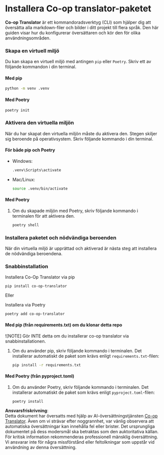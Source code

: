 <!--
CO_OP_TRANSLATOR_METADATA:
{
  "original_hash": "b6d85d887d2664539a438dae5d0dfa50",
  "translation_date": "2025-06-12T18:35:06+00:00",
  "source_file": "getting_started/command-line-guide/install-package.md",
  "language_code": "sv"
}
-->
# Installera Co-op translator-paketet

**Co-op Translator** är ett kommandoradsverktyg (CLI) som hjälper dig att översätta alla markdown-filer och bilder i ditt projekt till flera språk. Den här guiden visar hur du konfigurerar översättaren och kör den för olika användningsområden.

### Skapa en virtuell miljö

Du kan skapa en virtuell miljö med antingen `pip` eller `Poetry`. Skriv ett av följande kommandon i din terminal.

#### Med pip

```bash
python -m venv .venv
```

#### Med Poetry

```bash
poetry init
```

### Aktivera den virtuella miljön

När du har skapat den virtuella miljön måste du aktivera den. Stegen skiljer sig beroende på operativsystem. Skriv följande kommando i din terminal.

#### För både pip och Poetry

- Windows:

    ```bash
    .venv\Scripts\activate
    ```

- Mac/Linux:

    ```bash
    source .venv/bin/activate
    ```

#### Med Poetry

1. Om du skapade miljön med Poetry, skriv följande kommando i terminalen för att aktivera den.

    ```bash
    poetry shell
    ```

### Installera paketet och nödvändiga beroenden

När din virtuella miljö är upprättad och aktiverad är nästa steg att installera de nödvändiga beroendena.

### Snabbinstallation

Installera Co-Op Translator via pip

```
pip install co-op-translator
```  
Eller

Installera via Poetry  
```
poetry add co-op-translator
```

#### Med pip (från requirements.txt) om du klonar detta repo

![NOTE] Gör INTE detta om du installerar co-op translator via snabbinstallationen.

1. Om du använder pip, skriv följande kommando i terminalen. Det installerar automatiskt de paket som krävs enligt `requirements.txt`-filen:

    ```bash
    pip install -r requirements.txt
    ```

#### Med Poetry (från pyproject.toml)

1. Om du använder Poetry, skriv följande kommando i terminalen. Det installerar automatiskt de paket som krävs enligt `pyproject.toml`-filen:

    ```bash
    poetry install
    ```

**Ansvarsfriskrivning**:  
Detta dokument har översatts med hjälp av AI-översättningstjänsten [Co-op Translator](https://github.com/Azure/co-op-translator). Även om vi strävar efter noggrannhet, var vänlig observera att automatiska översättningar kan innehålla fel eller brister. Det ursprungliga dokumentet på dess modersmål ska betraktas som den auktoritativa källan. För kritisk information rekommenderas professionell mänsklig översättning. Vi ansvarar inte för några missförstånd eller feltolkningar som uppstår vid användning av denna översättning.